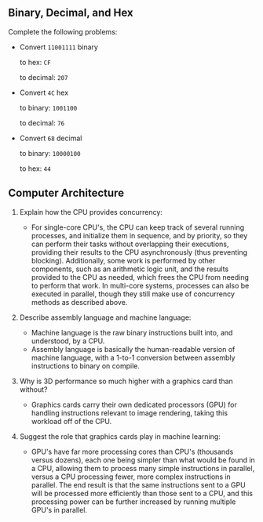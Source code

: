 <!-- Answers to the Short Answer Essay Questions go here -->

## Binary, Decimal, and Hex

Complete the following problems:

* Convert `11001111` binary

    to hex: `CF`

    to decimal: `207`


* Convert `4C` hex

    to binary: `1001100`

    to decimal: `76`


* Convert `68` decimal

    to binary: `10000100`

    to hex: `44`

## Computer Architecture

1. Explain how the CPU provides concurrency:
    - For single-core CPU's, the CPU can keep track of several running processes, and initialize them in sequence, and by priority, so they can perform their tasks without overlapping their executions, providing their results to the CPU asynchronously (thus preventing blocking). Additionally, some work is performed by other components, such as an arithmetic logic unit, and the results provided to the CPU as needed, which frees the CPU from needing to perform that work. In multi-core systems, processes can also be executed in parallel, though they still make use of concurrency methods as described above.


2. Describe assembly language and machine language:
    - Machine language is the raw binary instructions built into, and understood, by a CPU.
    - Assembly language is basically the human-readable version of machine language, with a 1-to-1 conversion between assembly instructions to binary on compile.


3. Why is 3D performance so much higher with a graphics card than without?
    - Graphics cards carry their own dedicated processors (GPU) for handling instructions relevant to image rendering, taking this workload off of the CPU.


4. Suggest the role that graphics cards play in machine learning:
    - GPU's have far more processing cores than CPU's (thousands versus dozens), each one being simpler than what would be found in a CPU, allowing them to process many simple instructions in parallel, versus a CPU processing fewer, more complex instructions in parallel. The end result is that the same instructions sent to a GPU will be processed more efficiently than those sent to a CPU, and this processing power can be further increased by running multiple GPU's in parallel.